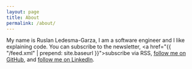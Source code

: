 ```yaml
---
layout: page
title: About
permalink: /about/
---
```


My name is Ruslan Ledesma-Garza, I am a software engineer and I like
explaining code.  You can <a onclick="subscribe()">subscribe to the
newsletter</a>, <a href="{{ "/feed.xml" | prepend: site.baseurl
}}">subscribe via RSS</a>, <a href="https://github.com/{{
site.github_username }}">follow me on GitHub</a>, and <a
href="https://www.linkedin.com/in/{{ site.linkedin_username }}">follow
me on LinkedIn</a>.